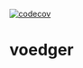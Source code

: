 [![codecov](https://codecov.io/gh/untillpro/voedger/branch/main/graph/badge.svg?token=iR7zQiNCDe)](https://codecov.io/gh/untillpro/voedger)
# voedger
